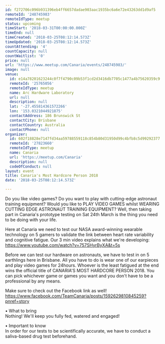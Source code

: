 ```yaml
---
id: f272706c096b931396eb4ff6657dadae903aac1935bc6a6e72e43263dd1d9af5
remoteId: '248745983'
remoteIdType: meetup
status: upcoming
timeStart: '2018-03-31T00:00:00.000Z'
timeEnd: null
timeCreated: '2018-03-25T08:12:14.573Z'
timeUpdated: '2018-03-25T08:12:14.573Z'
countAttending: '4'
countCapacity: null
countWaitlist: '0'
price: null
url: 'https://www.meetup.com/Canaria/events/248745983/'
image: null
venue:
  id: e14a78201623244c0f7f4790c09b53f1cd2d3416db7705c1477a4b75620359c9
  remoteId: '25765056'
  remoteIdType: meetup
  name: Arc Hardware Laboratory
  url: null
  description: null
  lat: '-27.455814361572266'
  lon: '153.0321044921875'
  contactAddress: 186 Brunswick St
  contactCity: Brisbane
  contactCountry: Australia
  contactPhone: null
organizer:
  id: 602f18828e7147fd34aa59788559118c854b80d31950d99c4bfb8c5d99292377
  remoteId: '27823660'
  remoteIdType: meetup
  name: Canaria
  url: 'https://meetup.com/Canaria'
  description: null
  codeOfConduct: null
layout: event
title: Canaria's Most Hardcore Person 2018
date: '2018-03-25T08:12:14.573Z'

---
```

<p>Do you like video games? Do you want to play with cutting-edge astronaut training equipment? Would you like to PLAY VIDEO GAMES whilst WEARING CUTTING EDGE ASTRONAUT TRAINING EQUIPMENT? Well, then taking part in Canaria's prototype testing on Sat 24th March is the thing you need to be doing with your life.</p> <p>Here at Canaria we need to test our NASA award-winning wearable technology on 5 gamers to validate the link between heart rate variability and cognitive fatigue. Our 3 min video explains what we're developing: <a href="https://www.youtube.com/watch?v=757SHyrByXA&amp;t=5s" class="embedded">https://www.youtube.com/watch?v=757SHyrByXA&amp;t=5s</a></p> <p>Before we can test our hardware on astronauts, we have to test in on 5 earthlings here in Brisbane. All you have to do is wear one of our earpieces and play video games for 24hours. Whoever is the least fatigued at the end wins the official title of CANARIA'S MOST HARDCORE PERSON 2018. You can pick whichever game or games you want and you don't have to be a professional by any means.</p> <p>Make sure to check out the Facebook link as well! <a href="https://www.facebook.com/TeamCanaria/posts/1592629810845259?pnref=story" class="linkified">https://www.facebook.com/TeamCanaria/posts/1592629810845259?pnref=story</a></p> <p>• What to bring<br/>Nothing! We'll keep you fully fed, watered and engaged!</p> <p>• Important to know<br/>In order for our tests to be scientifically accurate, we have to conduct a saliva-based drug test beforehand.</p>
